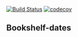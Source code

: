 [![Build Status](https://travis-ci.org/composa/bookshelf-dates.svg?branch=master)](https://travis-ci.org/composa/bookshelf-dates)
[![codecov](https://codecov.io/gh/composa/bookshelf-dates/branch/master/graph/badge.svg)](https://codecov.io/gh/composa/bookshelf-dates)

## Bookshelf-dates
